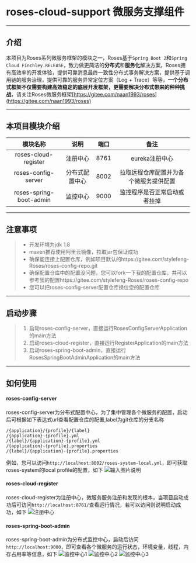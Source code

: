 # roses-cloud-support 微服务支撑组件

---
   
## 介绍
本项目为Roses系列微服务框架的模块之一，Roses基于`Spring Boot 2`和`Spring Cloud Finchley.RELEASE`，致力做更简洁的**分布式**和**服务化**解决方案，Roses拥有高效率的开发体验，提供可靠消息最终一致性分布式事务解决方案，提供基于调用链的服务治理，提供可靠的服务异常定位方案（Log + Trace）等等，**一个分布式框架不仅需要构建高效稳定的底层开发框架，更需要解决分布式带来的种种挑战**，请关注Roses微服务框架[https://gitee.com/naan1993/roses](https://gitee.com/naan1993/roses)

---

## 本项目模块介绍

| 模块名称 | 说明 | 端口 | 备注 |
| :---: | :---: | :---: | :---: |
| roses-cloud-register | 注册中心 | 8761 | eureka注册中心 |
| roses-config-server | 分布式配置中心 | 8002 | 拉取远程仓库配置并为各个微服务提供配置 |
| roses-spring-boot-admin | 监控中心 | 9000 | 监控程序是否正常启动或者挂掉 |

---

## 注意事项

> * 开发环境为jdk 1.8
> * maven推荐使用阿里云镜像，拉取jar包保证成功
> * 确保能连接上配置仓库，例如项目默认的https://gitee.com/stylefeng-Roses/roses-config-repo.git
> * 确保配置仓库中的配置没问题，您可以fork一下我的配置仓库，并可以参考我的配置https://gitee.com/stylefeng-Roses/roses-config-repo
> * 您可以把roses-config-server配置仓库换位您的配置仓库

---

## 启动步骤

> 1. 启动roses-config-server，直接运行RosesConfigServerApplication的main方法
> 2. 启动roses-cloud-register，直接运行RegisterApplication的main方法
> 3. 启动roses-spring-boot-admin，直接运行RosesSpringBootAdminApplication的main方法

---

## 如何使用

#### roses-config-server

roses-config-server为分布式配置中心，为了集中管理各个微服务的配置，启动后可根据如下表达式url查看配置仓库的配置,label为git仓库的分支名称
```
/{application}/{profile}/{label}
/{application}-{profile}.yml
/{label}/{application}-{profile}.yml
/{application}-{profile}.properties
/{label}/{application}-{profile}.properties
```

例如，您可以访问`http://localhost:8002/roses-system-local.yml`，即可获取roses-system的local profile的配置，如下
![输入图片说明](https://images.gitee.com/uploads/images/2018/0829/215558_92472316_551203.png "屏幕截图.png")

#### roses-cloud-register

roses-cloud-register为注册中心，微服务服务注册和发现的根本，当项目启动成功后可访问`http://localhost:8761/`查看运行情况，若可以访问则说明启动成功，如下
![注册中心](https://images.gitee.com/uploads/images/2018/0829/214759_824bef5d_551203.png "屏幕截图.png")

#### roses-spring-boot-admin

roses-spring-boot-admin为分布式监控中心，启动后访问`http://localhost:9000`，即可查看各个微服务的运行状态，环境变量，线程，内存占用率等信息，如下
![监控中心1](https://images.gitee.com/uploads/images/2018/0829/220005_38cdd5c9_551203.png "屏幕截图.png")
![监控中心2](https://images.gitee.com/uploads/images/2018/0829/215925_5605f5ff_551203.png "屏幕截图.png")
![监控中心3](https://images.gitee.com/uploads/images/2018/0829/220048_698acc8d_551203.png "屏幕截图.png")